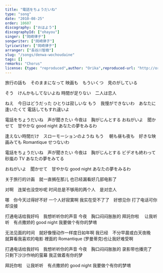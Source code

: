 ```yaml
---
title: "電話をちょうだいね"
type: "song"
date: "2010-08-25"
order: 10607
discography: ["おはよう"]
discographyId: ["ohayou"]
singer: ["岡崎律子"]
songwriter: ["岡崎律子"]
lyricwriter: ["岡崎律子"]
arranger: ["長谷川智樹"]
slug: "/songs/denwa-wochoudaine"
tags: []
remarks: "Chorus"
license: {type: "reproduced",author: "Orika",reproduced-url: "http://orikamushi.myweb.hinet.net/",reproduced-website: "織歌蟲網站"}
---
```


旅行の話も　そのままになって 
映画も　もういくつ　見のがしている 

そう　けんかもしてないよね 
時間が足りない　二人は恋人 

ねえ　今日はどうだった 
ひとりは寂しいな 
もう　我慢ができないわ　あなたに逢いたくて 
電話してもすれ違いよ 

電話をちょうだいね　声が聞きたい 
今夜は　胸がじんとする 
おねがいよ　聞かせて　甘やかな good night 
あなたの夢をみるわ 

逢えない時間だけ　スローモーションのようね もう　
朝も昼も夜も　好きな映画みても 
Romantique せつないわ 

電話をちょうだいね　声が聞きたい 
今夜は　胸がじんとする 
ビデオも終わって　砂嵐の TV 
あなたの夢をみてる 

おねがいよ　聞かせて　甘やかな good night 
あなたの夢をみるわ

<!-- 翻译 -->

关于旅行的计画　就一直搁在那儿 
也已经漏看好几部电影了 

对啊　连架也没空吵呢 
时间总是不够用的两个人　是对恋人 

哪　你今天过得好不好 
一个人好寂寞啊 
我实在受不了了　好想见你 
打了电话可你却没接 

打通电话给我好吗　我想听听你的声音 
今夜　胸口闷闷胀胀的 拜託你啦　
让我听听　有点撒娇的 good night 
我要做个有你的梦唷 

无法见面的时间　就好像慢动作一样度日如年啊 
我已经　不分早晨或白天夜晚　就算看我喜欢的电影 裡面的 
Romantique (罗曼蒂克)也让我好难受啊 

打通电话给我好吗　我想听听你的声音 
今夜　胸口闷闷胀胀的 
录影带也播完了　只剩下沙沙作响的萤幕 
我正做着有你的梦 

拜託你啦　让我听听　有点撒娇的 good night 
我要做个有你的梦唷
